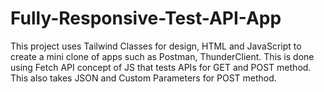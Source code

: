 # Fully-Responsive-Test-API-App
This project uses Tailwind Classes for design, HTML and JavaScript to create a mini clone of apps such as Postman, ThunderClient. This is done using Fetch API concept of JS that tests APIs for GET and POST method. This also takes JSON and Custom Parameters for POST method.
